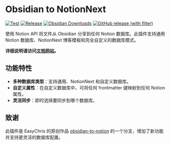 # Obsidian to NotionNext

[![Test](https://github.com/jxpeng98/obsidian-to-NotionNext/actions/workflows/test.yml/badge.svg)](https://github.com/jxpeng98/obsidian-to-NotionNext/actions/workflows/test.yml)
[![Release](https://github.com/jxpeng98/obsidian-to-NotionNext/actions/workflows/release.yml/badge.svg)](https://github.com/jxpeng98/obsidian-to-NotionNext/actions/workflows/release.yml)
[![Obsidian Downloads](https://img.shields.io/badge/dynamic/json?logo=obsidian&color=%23483699&label=downloads&query=%24%5B%22share-to-notionnext%22%5D.downloads&url=https%3A%2F%2Fraw.githubusercontent.com%2Fobsidianmd%2Fobsidian-releases%2Fmaster%2Fcommunity-plugin-stats.json)](https://GitHub.com/jxpeng98/obsidian-to-NotionNext/releases/)
[![GitHub release (with filter)](https://img.shields.io/github/package-json/v/jxpeng98/obsidian-to-NotionNext)](https://github.com/jxpeng98/obsidian-to-NotionNext/releases/)

使用 Notion API 将文件从 Obsidian 分享到任何 Notion 数据库。此插件支持通用 Notion 数据库、NotionNext 博客模板和完全自定义的数据库模式。

**详细说明请访问[文档网站](https://obsidian-to-notionnext.pages.dev/)。**

## 功能特性

- **多种数据库类型**：支持通用、NotionNext 和自定义数据库。
- **自定义属性**：在自定义数据库中，可将任何 frontmatter 键映射到任何 Notion 属性。
- **灵活同步**：即时选择要同步到哪个数据库。

## 致谢

此插件是 EasyChris 的原创作品 [obsidian-to-notion](https://github.com/EasyChris/obsidian-to-notion) 的一个分支，增加了新功能并支持更灵活的数据库配置。
